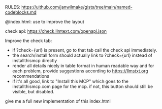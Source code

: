 RULES:
https://uithub.com/janwilmake/gists/tree/main/named-codeblocks.md

@index.html: use to improve the layout

check api: https://check.llmtext.com/openapi.json

Improve the check tab:

- if ?check={url} is present, go to that tab call the check api immediately.
- the search/install form should actually link to ?check={url} instead of installthismcp directly
- render all details nicely in table format in human readable way and for each problem, provide suggestions according to https://llmstxt.org recommendations
- if it's all good, link to "Install this MCP" which goes to the installthismcp.com page for the mcp. if not, this button should still be visible, but disabled.

give me a full new implementation of this index.html

